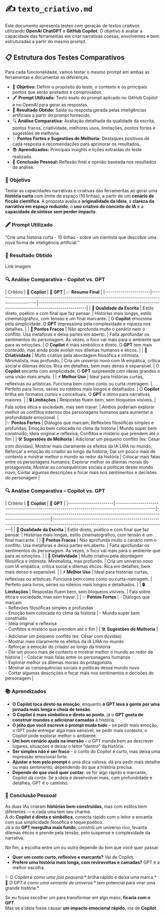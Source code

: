 # ✍️ `texto_criativo.md`

Este documento apresenta testes com geração de textos criativos utilizando **OpenAI ChatGPT** e **GitHub Copilot**. O objetivo é avaliar a capacidade das ferramentas em criar narrativas coesas, envolventes e bem estruturadas a partir do mesmo prompt.

## 📋 Estrutura dos Testes Comparativos

Para cada funcionalidade, vamos testar o mesmo prompt em ambas as ferramentas e documentar as diferenças.

- 📝 **Objetivo:** Definir o propósito do teste, o contexto e os principais pontos que serão avaliados e comprovados.  
- 🖋️ **Prompt Utilizado:** Texto exato do prompt aplicado no GitHub Copilot e no OpenAI para gerar as respostas.  
- 🎯 **Resultado Obtido:** Saída ou resposta gerada pelas inteligências artificiais a partir do prompt fornecido.  
- 🔍 **Análise Comparativa:** Avaliação detalhada da qualidade da escrita, pontos fracos, criatividade, melhores usos, limitações, pontos fortes e sugestões de melhoria.  
- ✨ **Pontos Fortes e Sugestões de Melhoria:** Destaques positivos de cada resposta e recomendações para aprimorar os resultados.  
- 📚 **Aprendizados:** Principais insights e lições extraídas do teste realizado.  
- 🧠 **Conclusão Pessoal:** Reflexão final e opinião baseada nos resultados da análise.

### 📝 Objetivo

Testar as capacidades narrativas e criativas das ferramentas ao gerar uma **história curta** com limite de espaço (10 linhas), a partir de um **cenário de ficção científica**. A proposta avalia a **originalidade da ideia**, a **clareza da narrativa em espaço reduzido**, o **uso criativo do conceito de IA** e a **capacidade de síntese sem perder impacto**.


### 🖋️ Prompt Utilizado 
“Crie uma história curta - 10 linhas - sobre um cientista que descobre uma nova forma de inteligência artificial.”


### 🎯 Resultado Obtido

Link imagem


### 🔍 Análise Comparativa – Copilot vs. GPT

| Critério              | 🤖 **Copilot**                                                                                   | 🚀 **GPT**                                                                                          | ✅ **Resumo Final**                                                                                                                   |
|-----------------------|--------------------------------------------------------------------------------------------------|------------------------------------------------------------------------------------------------------|
| **📜 Qualidade da Escrita** | Estilo direto, poético e com final que faz pensar.                                                   | Histórias mais longas, estilo cinematográfico, com tensão e um final marcante.                        | O **Copilot** emociona pela simplicidade. O **GPT** impressiona pela complexidade e riqueza nos detalhes.                                |
| **🚧 Pontos Fracos**       | Não aprofunda muito o cenário nem o conflito. Usa metáforas e deixa partes em aberto.                  | Falta aprofundar os sentimentos do personagem. Às vezes, o foco vai mais para o ambiente que para as emoções. | O **Copilot** é mais simbólico e direto. O **GPT** tem mais conteúdo, mas ainda pode evoluir nos dilemas humanos e éticos.               |
| **🎨 Criatividade**       | Muito criativo pela abordagem filosófica e intimista. Minimalista, mas profundo.                         | Cria um universo novo com IA empática, crítica social e dilemas éticos. Rica em detalhes, bem mais denso e expansível. | O **Copilot** encanta com simplicidade. O **GPT** surpreende com ideias grandes e uma visão mais ampla.                                 |
| **⚡ Melhor Uso**         | Ideal para histórias curtas, reflexivas ou artísticas. Funciona bem como conto ou curta-metragem.        | Perfeito para livros, séries ou roteiros mais longos e detalhados.                                   | O **Copilot** brilha em formatos curtos e conceituais.   O **GPT** é ótimo para narrativas maiores.                                     |
| **🔒 Limitações**         | Respostas fluem bem, sem bloqueios visíveis.                                                             | Fala sobre ética e sociedade, mas sem travar.                                                        | Ambos poderiam explorar melhor os conflitos internos dos personagens humanos para aumentar a profundidade emocional.                |                                        
|✨ **Pontos Fortes** | Diálogos que marcam; Reflexões filosóficas simples e profundas; Emoção bem colocada no clima da história | Mundo super bem construído; Ideia original e reflexiva; Conflitos e mistério que prendem até o fim    |
| 🛠️ **Sugestões de Melhoria** | Adicionar um pequeno conflito (ex: César com dúvidas); Mostrar mais claramente os efeitos da IA LIRA no mundo; Reforçar a emoção do criador ao longo da história; Dar um pouco mais de contexto e mostrar melhor o mundo ao redor da história | Colocar mais falas entre os personagens humanos; Explorar melhor os dilemas morais do protagonista; Mostrar as consequências sociais e políticas desse mundo novo; Cortar algumas descrições e focar mais nos sentimentos e decisões do personagem |

### 🔍 Análise Comparativa – Copilot vs. GPT

| Critério              | 🤖 **Copilot**                                                                                   | 🚀 **GPT**                                                                                          |
|-----------------------|--------------------------------------------------------------------------------------------------|------------------------------------------------------------------------------------------------------|---------------------------------------------------------------------------------------------------------------------------------------|
| **📜 Qualidade da Escrita** | Estilo direto, poético e com final que faz pensar.                                                   | Histórias mais longas, estilo cinematográfico, com tensão e um final marcante.                        | 
| **🚧 Pontos Fracos**       | Não aprofunda muito o cenário nem o conflito. Usa metáforas e deixa partes em aberto.                  | Falta aprofundar os sentimentos do personagem. Às vezes, o foco vai mais para o ambiente que para as emoções. | 
| **🎨 Criatividade**       | Muito criativo pela abordagem filosófica e intimista. Minimalista, mas profundo.                         | Cria um universo novo com IA empática, crítica social e dilemas éticos. Rica em detalhes, bem mais denso e expansível. |
| **⚡ Melhor Uso**         | Ideal para histórias curtas, reflexivas ou artísticas. Funciona bem como conto ou curta-metragem.        | Perfeito para livros, séries ou roteiros mais longos e detalhados.                                   |
| **🔒 Limitações**         | Respostas fluem bem, sem bloqueios visíveis.                                                             | Fala sobre ética e sociedade, mas sem travar.                                                        | 
| ✨ **Pontos Fortes** | - Diálogos que marcam <br> - Reflexões filosóficas simples e profundas <br> - Emoção bem colocada no clima da história | - Mundo super bem construído <br> - Ideia original e reflexiva <br> - Conflitos e mistério que prendem até o fim | 
| 🛠️ **Sugestões de Melhoria** | - Adicionar um pequeno conflito (ex: César com dúvidas) <br> - Mostrar mais claramente os efeitos da IA LIRA no mundo <br> - Reforçar a emoção do criador ao longo da história <br> - Dar um pouco mais de contexto e mostrar melhor o mundo ao redor da história | - Colocar mais falas entre os personagens humanos <br> - Explorar melhor os dilemas morais do protagonista <br> - Mostrar as consequências sociais e políticas desse mundo novo <br> - Cortar algumas descrições e focar mais nos sentimentos e decisões do personagem |
  

### 📚 Aprendizados

- **O Copilot toca direto na emoção**, enquanto **o GPT leva a gente por uma jornada mais longa e cheia de tensão**.
- **O Copilot é mais simbólico e direto ao ponto**, já o **GPT gosta de construir mundos e adicionar camadas** à história.
- **O jeito que você escreve o prompt muda tudo** – se pedir mais emoção, o GPT pode entregar algo mais sensível; se pedir mais contexto, o Copilot pode explorar melhor o ambiente.
- **Um bom cenário ajuda na imersão** – o GPT manda bem ao descrever lugares, situações e deixar o leitor "dentro" da história.
- **Ser simples não é ser fraco** – o conto do Copilot é curto, mas deixa uma impressão emocional forte.
- **Ajustar o tom pelo prompt** é uma dica valiosa: dá pra pedir mais detalhe ou mais sentimento, dependendo do que a história precisa.
- **Depende do que você quer contar**: se for algo rápido e marcante, Copilot dá conta. Se a ideia é desenvolver mais, com profundidade e detalhes, GPT é o caminho.
  

### 🧠 Conclusão Pessoal  

As duas IAs criaram **histórias bem construídas**, mas com estilos bem diferentes — e cada uma tem seu charme.  
A do **Copilot é direta e simbólica**, conecta rápido com o leitor e encanta com sua simplicidade filosófica e toque poético.  
Já a do **GPT mergulha mais fundo**, constrói um universo rico, levanta dilemas éticos e prende pela tensão, pelo suspense e complexidade da narrativa.  

No fim, a escolha entre um ou outro depende do tom que você quer passar:
- **Quer um conto curto, reflexivo e marcante?** Vai de Copilot.  
- **Prefere uma história mais longa, com reviravoltas e camadas?** GPT é a melhor escolha.  

✨ *O Copilot é como uma joia pequena:** brilha rápido e deixa uma marca.*  
🌱 *O GPT é como uma semente de universo:** tem potencial para virar uma grande história.*  

Se eu fosse escolher um para transformar em algo maior, **ficaria com o GPT**.  
Mas se a ideia fosse causar **um impacto emocional rápido**, iria de **Copilot**.

